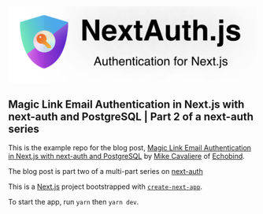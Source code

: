 

![NextAuth.js Logo](https://github.com/echobind/next-auth-example/blob/main/next-auth-logo.png)



## Magic Link Email Authentication in Next.js with next-auth and PostgreSQL | Part 2 of a next-auth series

This is the example repo for the blog post, [Magic Link Email Authentication in Next.js with next-auth and PostgreSQL](https://blog.echobind.com/magic-link-email-authentication-in-next-js-with-next-auth-and-postgresql-bf12b4fa908a) by [Mike Cavaliere](https://medium.com/@mikecavaliere) of [Echobind](https://echobind.com/).

The blog post is part two of a multi-part series on [next-auth](https://next-auth.js.org/)




This is a [Next.js](https://nextjs.org/) project bootstrapped with [`create-next-app`](https://github.com/vercel/next.js/tree/canary/packages/create-next-app).

To start the app, run `yarn` then `yarn dev`.
